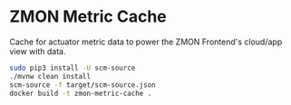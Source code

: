 ZMON Metric Cache
=================

Cache for actuator metric data to power the ZMON Frontend's cloud/app view with data.

```bash
sudo pip3 install -U scm-source
./mvnw clean install
scm-source -f target/scm-source.json
docker build -t zmon-metric-cache .
```
